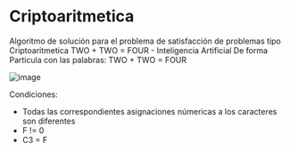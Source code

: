 # Criptoaritmetica
Algoritmo de solución para el problema de satisfacción de problemas tipo Criptoaritmetica TWO + TWO = FOUR - Inteligencia Artificial
De forma Particula con las palabras: TWO + TWO = FOUR

![image](https://user-images.githubusercontent.com/43351303/175697313-30d8a810-5173-49b9-873b-473d2127cc00.png)

Condiciones: 
- Todas las correspondientes asignaciones númericas a los caracteres son diferentes
- F != 0 
- C3 = F


